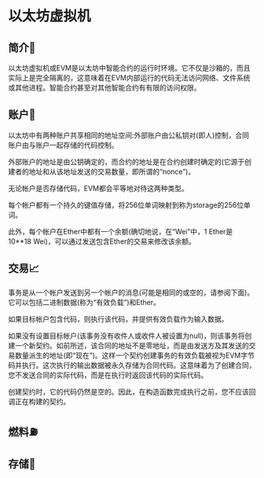 # 以太坊虚拟机
## 简介📖
以太坊虚拟机或EVM是以太坊中智能合约的运行时环境。它不仅是沙箱的，而且实际上是完全隔离的，这意味着在EVM内部运行的代码无法访问网络、文件系统或其他进程。智能合约甚至对其他智能合约有有限的访问权限。

## 账户👛
以太坊中有两种账户共享相同的地址空间:外部账户由公私钥对(即人)控制，合同账户由与账户一起存储的代码控制。

外部账户的地址是由公钥确定的，而合约的地址是在合约创建时确定的(它源于创建者的地址和从该地址发送的交易数量，即所谓的“nonce”)。

无论帐户是否存储代码，EVM都会平等地对待这两种类型。

每个帐户都有一个持久的键值存储，将256位单词映射到称为storage的256位单词。

此外，每个帐户在Ether中都有一个余额(确切地说，在“Wei”中，1 Ether是10**18 Wei)，可以通过发送包含Ether的交易来修改该余额。

## 交易📈
事务是从一个帐户发送到另一个帐户的消息(可能是相同的或空的，请参阅下面)。它可以包括二进制数据(称为“有效负载”)和Ether。

如果目标帐户包含代码，则执行该代码，并提供有效负载作为输入数据。

如果没有设置目标帐户(该事务没有收件人或收件人被设置为null)，则该事务将创建一个新契约。如前所述，该合同的地址不是零地址，而是由发送方及其发送的交易数量派生的地址(即“现在”)。这样一个契约创建事务的有效负载被视为EVM字节码并执行。这次执行的输出数据被永久存储为合同代码。这意味着为了创建合同，您不发送合同的实际代码，而是在执行时返回该代码的实际代码。

创建契约时，它的代码仍然是空的。因此，在构造函数完成执行之前，您不应该回调正在构建的契约。

## 燃料⛽️

## 存储🏦
